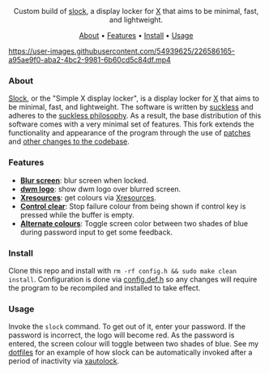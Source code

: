 <div align="center">
Custom build of <a href="https://tools.suckless.org/slock/">slock</a>, a display locker for <a href="https://www.x.org/wiki/">X</a> that aims to be minimal, fast, and lightweight.
</div>
<p></p>
<div align="center">
    	<a href="https://github.com/kelvin-van-vuuren/slock#about">About</a>
  <span> • </span>
       	<a href="https://github.com/kelvin-van-vuuren/slock#features">Features</a>
  <span> • </span>
	<a href="https://github.com/kelvin-van-vuuren/slock#Install">Install</a>
  <span> • </span>
	<a href="https://github.com/kelvin-van-vuuren/slock#Usage">Usage</a>
  <p></p>
</div>

https://user-images.githubusercontent.com/54939625/226586165-a95ae9f0-aba2-4bc2-9981-6b60cd5c84df.mp4

### About
[Slock](https://tools.suckless.org/slock/), or the "Simple X display locker", is a display locker for [X](https://www.x.org/wiki/) that aims to be minimal, fast, and lightweight. The software is written by [suckless](https://suckless.org) and adheres to the [suckless philosophy](https://suckless.org/philosophy). As a result, the base distribution of this software comes with a very minimal set of features. This fork extends the functionality and appearance of the program through the use of [patches](https://tools.suckless.org/slock/patches/) and [other changes to the codebase](https://github.com/kelvin-van-vuuren/slock/commits/main).

### Features
* [**Blur screen**](https://tools.suckless.org/slock/patches/dwmlogoandblurscreen/): blur screen when locked.
* [**dwm logo**](https://tools.suckless.org/slock/patches/dwmlogoandblurscreen/): show dwm logo over blurred screen.
* [**Xresources**](https://tools.suckless.org/slock/patches/xresources/): get colours via [Xresources](https://en.wikipedia.org/wiki/X_resources).
* [**Control clear**](https://tools.suckless.org/slock/patches/control-clear/): Stop failure colour from being shown if control key is pressed while the
buffer is empty.
* [**Alternate colours**](https://tools.suckless.org/slock/patches/alternate-colors/): Toggle screen color between two shades of blue during password input to get some feedback.

### Install
Clone this repo and install with ``rm -rf config.h && sudo make clean install``. Configuration is done via [config.def.h](https://github.com/kelvin-van-vuuren/slock/blob/main/config.def.h) so any changes will require the program to be recompiled and installed to take effect.

### Usage
Invoke the ``slock`` command. To get out of it, enter your password. If the password is incorrect, the logo will become red. As the password is entered, the screen colour will toggle between two shades of blue. See my [dotfiles](https://github.com/kelvin-van-vuuren/dotfiles/blob/main/.config/x11/xprofile#L6) for an example of how slock can be automatically invoked after a period of inactivity via [xautolock](https://wiki.archlinux.org/title/Session_lock#xautolock).
